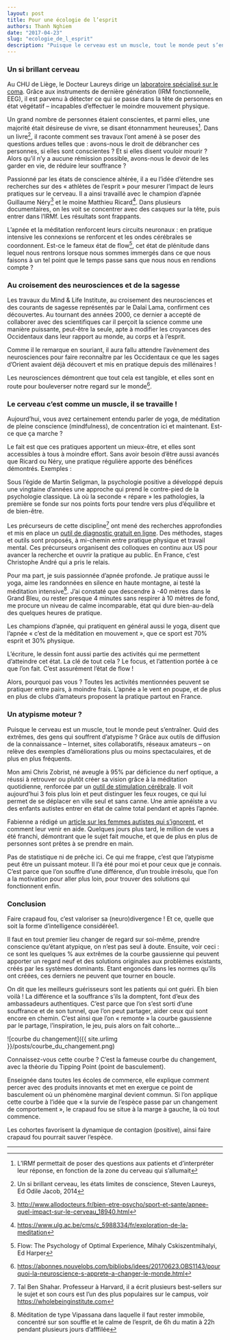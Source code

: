 ```yaml
---
layout: post
title: Pour une écologie de l’esprit
authors: Thanh Nghiem
date: "2017-04-23"
slug: "ecologie_de_l_esprit"
description: "Puisque le cerveau est un muscle, tout le monde peut s’entraîner. Quid des extrêmes, des gens qui souffrent d’atypisme ?"
---
```


### Un si brillant cerveau

Au CHU de Liège, le Docteur Laureys dirige un [laboratoire spécialisé sur le coma][1]. Grâce aux instruments de dernière génération (IRM fonctionnelle, EEG), il est parvenu à détecter ce qui se passe dans la tête de personnes en état végétatif – incapables d’effectuer le moindre mouvement physique. 

Un grand nombre de personnes étaient conscientes, et parmi elles, une majorité était désireuse de vivre, se disant étonnamment heureuses[^1]. Dans un livre[^2], il raconte comment ses travaux l’ont amené à se poser des questions ardues telles que : avons-nous le droit de débrancher ces personnes, si elles sont conscientes ? Et si elles disent vouloir mourir ? Alors qu’il n’y a aucune rémission possible, avons-nous le devoir de les garder en vie, de réduire leur souffrance ?

Passionné par les états de conscience altérée, il a eu l’idée d’étendre ses recherches sur des « athlètes de l’esprit » pour mesurer l’impact de leurs pratiques sur le cerveau. Il a ainsi travaillé avec le champion d’apnée Guillaume Néry[^3] et le moine Matthieu Ricard[^4]. Dans plusieurs documentaires, on les voit se concentrer avec des casques sur la tête, puis entrer dans l’IRMf. Les résultats sont frappants.

L’apnée et la méditation renforcent leurs circuits neuronaux : en pratique intensive les connexions se renforcent et les ondes cérébrales se coordonnent. Est-ce le fameux état de flow[^5], cet état de plénitude dans lequel nous rentrons lorsque nous sommes immergés dans ce que nous faisons à un tel point que le temps passe sans que nous nous en rendions compte ? 

### Au croisement des neurosciences et de la sagesse 

Les travaux du Mind & Life Institute, au croisement des neurosciences et des courants de sagesse représentés par le Dalaï Lama, confirment ces découvertes. Au tournant des années 2000, ce dernier a accepté de collaborer avec des scientifiques car il perçoit la science comme une manière puissante, peut-être la seule, apte à modifier les croyances des Occidentaux dans leur rapport au monde, au corps et à l’esprit.

Comme il le remarque en souriant, il aura fallu attendre l’avènement des neurosciences pour faire reconnaître par les Occidentaux ce que les sages d’Orient avaient déjà découvert et mis en pratique depuis des millénaires !

Les neurosciences démontrent que tout cela est tangible, et elles sont en route pour bouleverser notre regard sur le monde[^6]. 
 
### Le cerveau c’est comme un muscle, il se travaille !

Aujourd’hui, vous avez certainement entendu parler de yoga, de méditation de pleine conscience (mindfulness), de concentration ici et maintenant. Est-ce que ça marche ?

Le fait est que ces pratiques apportent un mieux-être, et elles sont accessibles à tous à moindre effort. Sans avoir besoin d’être aussi avancés que Ricard ou Néry, une pratique régulière apporte des bénéfices démontrés. Exemples :

Sous l’égide de Martin Seligman, la psychologie positive a développé depuis une vingtaine d’années une approche qui prend le contre-pied de la psychologie classique. Là où la seconde « répare » les pathologies, la première se fonde sur nos points forts pour tendre vers plus d’équilibre et de bien-être. 

Les précurseurs de cette discipline[^7] ont mené des recherches approfondies et mis en place un [outil de diagnostic gratuit en ligne][2]. Des méthodes, stages et outils sont proposés, à mi-chemin entre pratique physique et travail mental. Ces précurseurs organisent des colloques en continu aux US pour avancer la recherche et ouvrir la pratique au public. En France, c’est Christophe André qui a pris le relais.

Pour ma part, je suis passionnée d’apnée profonde. Je pratique aussi le yoga, aime les randonnées en silence en haute montagne, ai testé la méditation intensive[^8]. J’ai constaté que descendre à -40 mètres dans le Grand Bleu, ou rester presque 4 minutes sans respirer à 10 mètres de fond, me procure un niveau de calme incomparable, état qui dure bien-au-delà des quelques heures de pratique. 

Les champions d’apnée, qui pratiquent en général aussi le yoga, disent que l’apnée « c’est de la méditation en mouvement », que ce sport est 70% esprit et 30% physique. 

L’écriture, le dessin font aussi partie des activités qui me permettent d’atteindre cet état. La clé de tout cela ? Le focus, et l’attention portée à ce que l’on fait. C’est assurément l’état de flow !

Alors, pourquoi pas vous ? Toutes les activités mentionnées peuvent se pratiquer entre pairs, à moindre frais. L’apnée a le vent en poupe, et de plus en plus de clubs d’amateurs proposent la pratique partout en France.

### Un atypisme moteur ?

Puisque le cerveau est un muscle, tout le monde peut s’entraîner. Quid des extrêmes, des gens qui souffrent d’atypisme ? 
Grâce aux outils de diffusion de la connaissance – Internet, sites collaboratifs, réseaux amateurs – on relève des exemples d’améliorations plus ou moins spectaculaires, et de plus en plus fréquents. 

Mon ami Chris Zobrist, né aveugle à 95% par déficience du nerf optique, a réussi à retrouver ou plutôt créer sa vision grâce à la méditation quotidienne, renforcée par un [outil de stimulation cérébrale][3]. Il voit aujourd’hui 3 fois plus loin et peut distinguer les feux rouges, ce qui lui permet de se déplacer en ville seul et sans canne. Une amie apnéiste a vu des enfants autistes entrer en état de calme total pendant et après l’apnée.

Fabienne a rédigé un [article sur les femmes autistes qui s’ignorent][4], et comment leur venir en aide. Quelques jours plus tard, le million de vues a été franchi, démontrant que le sujet fait mouche, et que de plus en plus de personnes sont prêtes à se prendre en main. 

Pas de statistique ni de prêche ici. Ce qui me frappe, c’est que l’atypisme peut être un puissant moteur. Il l’a été pour moi et pour ceux que je connais. C’est parce que l’on souffre d’une différence, d’un trouble irrésolu, que l’on a la motivation pour aller plus loin, pour trouver des solutions qui fonctionnent enfin.

### Conclusion 

Faire crapaud fou, c’est valoriser sa (neuro)divergence ! Et ce, quelle que soit la forme d’intelligence considérée1. 

Il faut en tout premier lieu changer de regard sur soi-même, prendre conscience qu’étant atypique, on n’est pas seul à doute. Ensuite, voir ceci : ce sont les quelques % aux extrêmes de la courbe gaussienne qui peuvent apporter un regard neuf et des solutions originales aux problèmes existants, créés par les systèmes dominants. Etant engoncés dans les normes qu’ils ont créées, ces derniers ne peuvent que tourner en boucle.

On dit que les meilleurs guérisseurs sont les patients qui ont guéri. Eh bien voilà ! La différence et la souffrance s’ils la domptent, font d’eux des ambassadeurs authentiques. C’est parce que l’on s’est sorti d’une souffrance et de son tunnel, que l’on peut partager, aider ceux qui sont encore en chemin. C’est ainsi que l’on « remonte » la courbe gaussienne par le partage, l’inspiration, le jeu, puis alors on fait cohorte… 

![courbe du changement]({{ site.urlimg }}/posts/courbe_du_changement.png)

Connaissez-vous cette courbe ? C’est la fameuse courbe du changement, avec la théorie du Tipping Point (point de basculement). 

Enseignée dans toutes les écoles de commerce, elle explique comment percer avec des produits innovants et met en exergue ce point de basculement où un phénomène marginal devient commun. Si l’on applique cette courbe à l’idée que « la survie de l’espèce passe par un changement de comportement », le crapaud fou se situe à la marge à gauche, là où tout commence. 

Les cohortes favorisent la dynamique de contagion (positive), ainsi faire crapaud fou pourrait sauver l’espèce. 

---

[1]: https://www.youtube.com/watch?v=jqEq0Nt7MvM
[2]: https://www.viacharacter.org/www/
[3]: http://www.diytdcs.com/tag/christopher-zobrist/
[4]: https://theconversation.com/ces-femmes-autistes-qui-signorent-75998
[^1]: L’IRMf permettait de poser des questions aux patients et d’interpréter leur réponse, en fonction de la zone du cerveau qui s’allumait
[^2]: Un si brillant cerveau, les états limites de conscience, Steven Laureys, Ed Odile Jacob, 2014
[^3]: <http://www.allodocteurs.fr/bien-etre-psycho/sport-et-sante/apnee-quel-impact-sur-le-cerveau_18940.html>
[^4]: <https://www.ulg.ac.be/cms/c_5988334/fr/exploration-de-la-meditation>
[^5]: Flow: The Psychology of Optimal Experience, Mihaly Cskiszentmihalyi, Ed Harper
[^6]: <https://abonnes.nouvelobs.com/bibliobs/idees/20170623.OBS1143/pourquoi-la-neuroscience-s-apprete-a-changer-le-monde.html>
[^7]: Tal Ben Shahar. Professeur à Harvard, il a écrit plusieurs best-sellers sur le sujet et son cours est l’un des plus populaires sur le campus, voir <https://wholebeinginstitute.com>
[^8]: Méditation de type Vipassana dans laquelle il faut rester immobile, concentré sur son souffle et le calme de l’esprit, de 6h du matin à 22h pendant plusieurs jours d’afffilée
